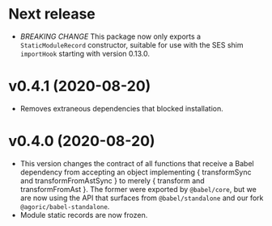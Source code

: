 
# Next release

* *BREAKING CHANGE* This package now only exports a `StaticModuleRecord`
  constructor, suitable for use with the SES shim `importHook` starting with
  version 0.13.0.

# v0.4.1 (2020-08-20)

* Removes extraneous dependencies that blocked installation.

# v0.4.0 (2020-08-20)

* This version changes the contract of all functions that receive a Babel
  dependency from accepting an object implementing { transformSync and
  transformFromAstSync } to merely { transform and transformFromAst }.
  The former were exported by `@babel/core`, but we are now using the
  API that surfaces from `@babel/standalone` and our fork
  `@agoric/babel-standalone`.
* Module static records are now frozen.
